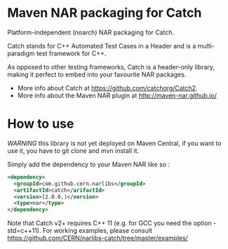 # Maven NAR packaging for Catch
Platform-independent (noarch) NAR packaging for Catch.

Catch stands for C++ Automated Test Cases in a Header and is a multi-paradigm test framework for C++.

As opposed to other testing frameworks, Catch is a header-only library, making it perfect to embed into your favourite NAR packages.

* More info about Catch at https://github.com/catchorg/Catch2.
* More info about the Maven NAR plugin at http://maven-nar.github.io/


# How to use

*WARNING* this library is not yet deployed on Maven Central, if you want to use it, you have to git clone and mvn install it.

Simply add the dependency to your Maven NAR like so :

```xml
<dependency>
  <groupId>com.github.cern.narlibs</groupId>
  <artifactId>catch</arifactId>
  <version>[2.0.0,)</version>
  <type>nar</type>
</dependency>
```

Note that Catch v2+ requires C++ 11  (e.g. for GCC you need the option -std=c++11).
For working examples, please consult https://github.com/CERN/narlibs-catch/tree/master/examples/

